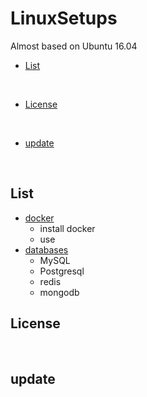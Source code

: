 # LinuxSetups 
Almost based on Ubuntu 16.04
* [List](#List)
<br>

* [License](#License)
<br>

* [update](#update)

<br>

## <a name="List"></a>List
* [docker](docs/docker/install-docker.md)
    * install docker
    * use
* [databases](docs/databases/index.md)
    * MySQL
    * Postgresql
    * redis
    * mongodb

## <a name="License"></a>License

<br>

## <a name="update"></a>update 